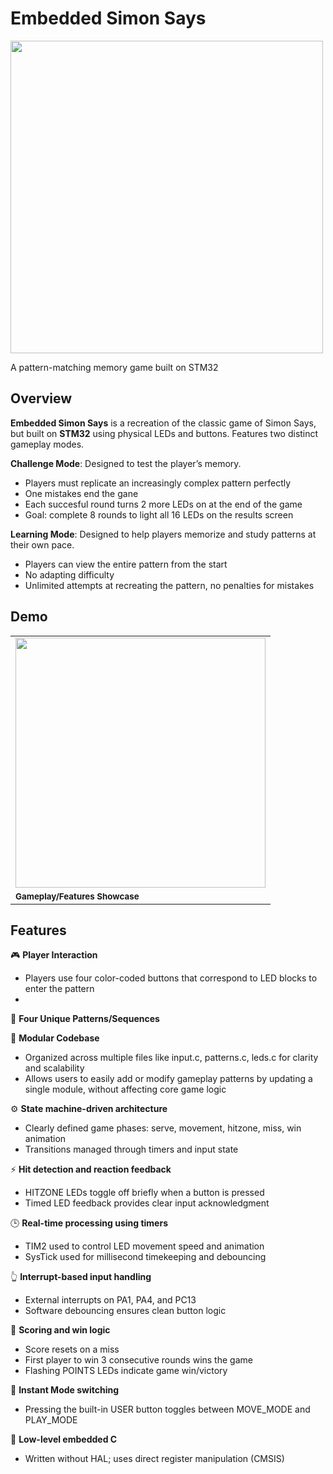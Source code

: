# Embedded Simon Says 

<img src="assets/STM-SAYS_thumbnailGIF.gif" width="500" />

A pattern-matching memory game built on STM32

## Overview
**Embedded Simon Says** is a recreation of the classic game of Simon Says, but built on **STM32** using physical LEDs and buttons. Features two distinct gameplay modes.

**Challenge Mode**: Designed to test the player’s memory. 
  - Players must replicate an increasingly complex pattern perfectly
  - One mistakes end the gane
  - Each succesful round turns 2 more LEDs on at the end of the game
  - Goal: complete 8 rounds to light all 16 LEDs on the results screen
    
**Learning Mode**: Designed to help players memorize and study patterns at their own pace. 
  - Players can view the entire pattern from the start
  - No adapting difficulty
  - Unlimited attempts at recreating the pattern, no penalties for mistakes



## Demo
<table>
  <tr>
    <td>
      <a href="https://www.youtube.com/watch?v=8bnj9skPk7E">
        <img src="assets/STM-SAYS_demo_thumbnail.jpg" width="400" />
      </a>
    </td>
  </tr>
  <tr>
    <td><sub><strong>Gameplay/Features Showcase</strong></sub></td>
  </tr>
</table>

## Features
🎮 **Player Interaction**
  - Players use four color-coded buttons that correspond to LED blocks to enter the pattern
  - 

🔄 **Four Unique Patterns/Sequences**


🔧 **Modular Codebase**
  - Organized across multiple files like input.c, patterns.c, leds.c for clarity and scalability
  - Allows users to easily add or modify gameplay patterns by updating a single module, without affecting core game logic




⚙️ **State machine-driven architecture**
  - Clearly defined game phases: serve, movement, hitzone, miss, win animation
  - Transitions managed through timers and input state

⚡ **Hit detection and reaction feedback**
  - HITZONE LEDs toggle off briefly when a button is pressed
  - Timed LED feedback provides clear input acknowledgment

🕒 **Real-time processing using timers**
  - TIM2 used to control LED movement speed and animation
  - SysTick used for millisecond timekeeping and debouncing

👆 **Interrupt-based input handling**
  - External interrupts on PA1, PA4, and PC13
  - Software debouncing ensures clean button logic

🧠 **Scoring and win logic**
  - Score resets on a miss
  - First player to win 3 consecutive rounds wins the game
  - Flashing POINTS LEDs indicate game win/victory

🔁 **Instant Mode switching**
  - Pressing the built-in USER button toggles between MOVE_MODE and PLAY_MODE

🧪 **Low-level embedded C**
  - Written without HAL; uses direct register manipulation (CMSIS)
